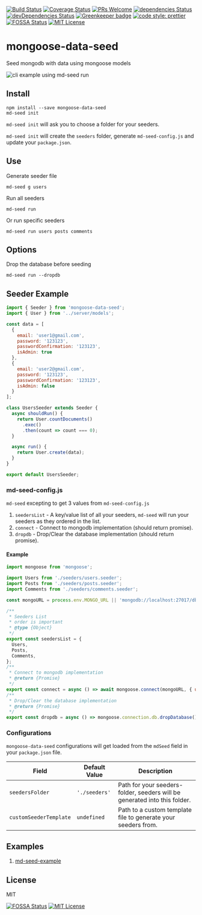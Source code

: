[![Build Status](https://travis-ci.org/sharvit/mongoose-data-seed.svg?branch=master)](https://travis-ci.org/sharvit/mongoose-data-seed)
[![Coverage Status](https://coveralls.io/repos/github/sharvit/mongoose-data-seed/badge.svg?branch=master)](https://coveralls.io/github/sharvit/mongoose-data-seed?branch=master)
[![PRs Welcome](https://img.shields.io/badge/PRs-welcome-brightgreen.svg?style=flat-square)](http://makeapullrequest.com)
[![dependencies Status](https://david-dm.org/sharvit/mongoose-data-seed/status.svg)](https://david-dm.org/sharvit/mongoose-data-seed)
[![devDependencies Status](https://david-dm.org/sharvit/mongoose-data-seed/dev-status.svg)](https://david-dm.org/sharvit/mongoose-data-seed?type=dev)
[![Greenkeeper badge](https://badges.greenkeeper.io/sharvit/mongoose-data-seed.svg)](https://greenkeeper.io/)
[![code style: prettier](https://img.shields.io/badge/code_style-prettier-ff69b4.svg?style=flat-square)](https://github.com/prettier/prettier)
[![FOSSA Status](https://app.fossa.io/api/projects/git%2Bgithub.com%2Fsharvit%2Fmongoose-data-seed.svg?type=shield)](https://app.fossa.io/projects/git%2Bgithub.com%2Fsharvit%2Fmongoose-data-seed?ref=badge_shield)
[![MIT License](https://img.shields.io/npm/l/stack-overflow-copy-paste.svg?style=flat-square)](http://opensource.org/licenses/MIT)

# mongoose-data-seed

Seed mongodb with data using mongoose models

![cli example using md-seed run](md-seed-run-example.gif)

## Install

```shell
npm install --save mongoose-data-seed
md-seed init
```

`md-seed init` will ask you to choose a folder for your seeders.

`md-seed init` will create the `seeders` folder, generate `md-seed-config.js` and update your `package.json`.

## Use

Generate seeder file

```shell
md-seed g users
```

Run all seeders

```shell
md-seed run
```

Or run specific seeders

```shell
md-seed run users posts comments
```

## Options

Drop the database before seeding

```shell
md-seed run --dropdb
```

## Seeder Example

```javascript
import { Seeder } from 'mongoose-data-seed';
import { User } from '../server/models';

const data = [
  {
    email: 'user1@gmail.com',
    password: '123123',
    passwordConfirmation: '123123',
    isAdmin: true
  },
  {
    email: 'user2@gmail.com',
    password: '123123',
    passwordConfirmation: '123123',
    isAdmin: false
  }
];

class UsersSeeder extends Seeder {
  async shouldRun() {
    return User.countDocuments()
      .exec()
      .then(count => count === 0);
  }

  async run() {
    return User.create(data);
  }
}

export default UsersSeeder;

```

### md-seed-config.js

`md-seed` excepting to get 3 values from `md-seed-config.js`

1. `seedersList` - A key/value list of all your seeders,
   `md-seed` will run your seeders as they ordered in the list.
1. `connect` - Connect to mongodb implementation (should return promise).
2. `dropdb` - Drop/Clear the database implementation (should return promise).

#### Example

```javascript
import mongoose from 'mongoose';

import Users from './seeders/users.seeder';
import Posts from './seeders/posts.seeder';
import Comments from './seeders/comments.seeder';

const mongoURL = process.env.MONGO_URL || 'mongodb://localhost:27017/dbname';

/**
 * Seeders List
 * order is important
 * @type {Object}
 */
export const seedersList = {
  Users,
  Posts,
  Comments,
};
/**
 * Connect to mongodb implementation
 * @return {Promise}
 */
export const connect = async () => await mongoose.connect(mongoURL, { useNewUrlParser: true });
/**
 * Drop/Clear the database implementation
 * @return {Promise}
 */
export const dropdb = async () => mongoose.connection.db.dropDatabase();

```

### Configurations

`mongoose-data-seed` configurations will get loaded from the `mdSeed` field in your `package.json` file.

Field                  | Default Value | Description
-----------------------|---------------|--------------------------------------------------------------------------
`seedersFolder`        | `'./seeders'` | Path for your seeders-folder, seeders will be generated into this folder.
`customSeederTemplate` | `undefined`   | Path to a custom template file to generate your seeders from.


## Examples

1. [md-seed-example](https://github.com/sharvit/mongoose-data-seed/tree/master/examples/md-seed-example)

## License

MIT

[![FOSSA Status](https://app.fossa.io/api/projects/git%2Bgithub.com%2Fsharvit%2Fmongoose-data-seed.svg?type=shield)](https://app.fossa.io/projects/git%2Bgithub.com%2Fsharvit%2Fmongoose-data-seed?ref=badge_shield)
[![MIT License](https://img.shields.io/npm/l/stack-overflow-copy-paste.svg?style=flat-square)](http://opensource.org/licenses/MIT)

